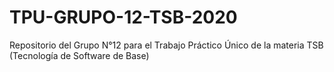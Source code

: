 # TPU-GRUPO-12-TSB-2020
Repositorio del Grupo N°12 para el Trabajo Práctico Único de la materia TSB (Tecnología de Software de Base) 
